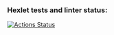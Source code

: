 ### Hexlet tests and linter status:
[![Actions Status](https://github.com/Aigiz1895/qa-engineer-project-85/actions/workflows/hexlet-check.yml/badge.svg)](https://github.com/Aigiz1895/qa-engineer-project-85/actions)